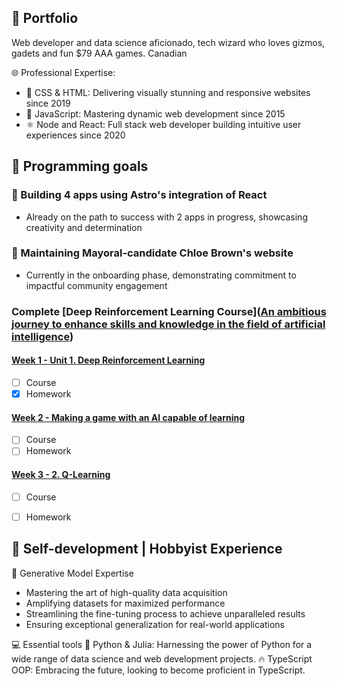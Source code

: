 ## 🌟 Portfolio 

Web developer and data science aficionado, tech wizard who loves gizmos, gadets and fun $79 AAA games. Canadian 

🌐 Professional Expertise:
* 🎨 CSS & HTML: Delivering visually stunning and responsive websites since 2019
* 🚀 JavaScript: Mastering dynamic web development since 2015
* ⚛️ Node and React: Full stack web developer building intuitive user experiences since 2020

## 🎯 Programming goals 

### 🚀 Building 4 apps using Astro's integration of React 
- Already on the path to success with 2 apps in progress, showcasing creativity and determination

### 🌇 Maintaining Mayoral-candidate Chloe Brown's website
- Currently in the onboarding phase, demonstrating commitment to impactful community engagement

### Complete [Deep Reinforcement Learning Course]([An ambitious journey to enhance skills and knowledge in the field of artificial intelligence](https://huggingface.co/learn/deep-rl-course/unit1/summary?fw=pt))

#### [Week 1 - Unit 1. Deep Reinforcement Learning](https://huggingface.co/learn/deep-rl-course/unit1/introduction?fw=pt)
- [ ] Course
- [x] Homework

#### [Week 2 - Making a game with an AI capable of learning](https://huggingface.co/learn/deep-rl-course/unitbonus1/introduction?fw=pt)
- [ ] Course
- [ ] Homework

#### [Week 3 - 2. Q-Learning](https://huggingface.co/learn/deep-rl-course/unit2/introduction?fw=pt)
- [ ] Course
- [ ] Homework


## 🌟 Self-development | Hobbyist Experience

🧪 Generative Model Expertise

* Mastering the art of high-quality data acquisition
* Amplifying datasets for maximized performance
* Streamlining the fine-tuning process to achieve unparalleled results
* Ensuring exceptional generalization for real-world applications

💻 Essential tools
🐍 Python & Julia: Harnessing the power of Python for a wide range of data science and web development projects.
🔥 TypeScript OOP: Embracing the future, looking to become proficient in TypeScript.

